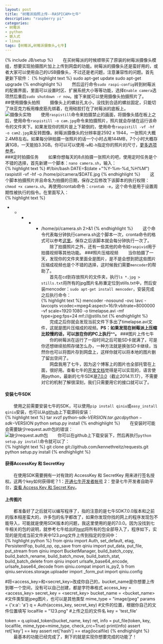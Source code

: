 ```yaml
---
layout: post
title: "树莓派拍照上传--RASPICAM+七牛"
description: "raspberry pi"
categories: 
- 树莓派
- python
- 嵌入式
- linux
tags: [树莓派,树莓派摄像头,七牛]
---
```

{% include JB/setup %}
　　在买树莓派的时候顺带买了原装的树莓派摄像头模组，想要实现拍摄图片加上上传到网盘的功能。树莓派的摄像头还是蛮好用的，或者大家可以使用自己的USB摄像头，不过还是老问题，注意兼容性的问题。首先更新下软件：
{% highlight text %}
sudo apt-get update
sudo apt-get upgrade
{% endhighlight %}
　　然后运行命令`sudo raspi-config`转到树莓派的配置界面，里面可以设置时区、扩展系统大小等等功能，选择`Enable camera`选项然后重启`sudo shutdown -r now`。接下来就可以使用摄像头拍摄照片了。  
##使用摄像头拍照
　　摄像头上的螺丝孔太小，没找到合适的螺丝固定，只能切了块亚克力板用橡皮筋先绑着，在用硅胶打在了树莓派的底板上。  
![摄像头实物](http://github-blog.qiniudn.com/2014-11-17-raspi-03-1.jpg-BlogPic)
　　使用`raspistill`命令来拍摄禁止的画面，将摄像头插在板上之后，使用命令`raspistill -o cam.jpg`命令来拍摄照片，照片就会存储在运行该命令的文件夹下。如果发现你的照片是上下颠倒的，使用命令`raspistill -vf -hf -o cam2.jpg`来反转图像。树莓派摄像头的分辨率是2592 x 1944，一张照片大概2.4MB左右。如果每分钟拍摄一张照片的话一个小时占用144MB，7个小时大概存满1GB，一天能拍3.3GB。你可以可以使用`-w`和`-h`指定你的照片的尺寸，[更多选项参考](http://dreamcolor.net/archives/raspicam-documentation.html)。  
###定时拍摄任务
　　如果你想每天的8点拍摄一张照片的吧，使用定时任务是个不错的选择，首先新建一个脚本：`nano camera.sh`，输入：  
{% highlight text %}
#!/bin/bash
DATE=$(date +"%Y-%m-%d_%H%M")
raspistill -vf -hf -o /home/pi/camera/$DATE.jpg
{% endhighlight %}
　　这个脚本拍摄照片并且命名为拍摄的日期，保存之后修改下该脚本的执行权限：`chmod +x camera.sh`。再使用crontab命令：`crontab -e`，这个命令是用于设置周期性被执行的指令。在里面写入：  
{% highlight text %}
* * * * * /home/pi/camera.sh 2>&1
{% endhighlight %}
　　这个命令代表每分钟执行camera.sh这个脚本一次，cronta命令的格式可以参考[这里](http://baike.baidu.com/view/1229061.htm)。保存之后该脚本就会每分钟执行一次了。  
　　除了拍摄照片之外，还有一些其他的命令如`raspivid`用于拍摄视频等其他功能。
###照片压缩视频
　　当你拍摄了一天，发现你的文件夹里面全是图片，是不是会想到把这些图片压缩成视频也是个不错的选择，这时候我们需要`mencoder`的帮助了。  
　　首先在cd到存放照片的文件夹，执行`ls *.jpg > stills.txt`将所有的jpg图片名称重定位到stills.txt中，然后安装mencoder：`sudo apt-get install mencoder`，安装完成之后执行命令：  
{% highlight text %}
mencoder -nosound -ovc lavc -lavcopts vcodec=mpeg4:aspect=16/9:vbitrate=8000000 -vf scale=1920:1080 -o timelapse.avi -mf type=jpeg:fps=24 mf://@stills.txt
{% endhighlight %}
　　完成之后你就会发现当前文件下多出了timelapse.avi文件，这就是图片压缩成的视频。**PS：如果发现在树莓派上压缩比较慢的话，可以放在你的PC上执行^^。**
###图片上传七牛
　　你的树莓派在运行了一段时间之后可能SD卡就满了，可是你还想继续拍照存储怎么办，一种方法就是换张SD卡继续，当然你也可以将图片存到网盘上，这样你就可以将本地的图片删了留出空间了。  
　　网盘我用了七牛，因为这个博客上的图片也全部托管在上面，很好用。查看七牛的[开发文档](http://developer.qiniu.com/)觉得是可以实现的，语言使用python，最新的七牛SDK是[7.0.0](https://github.com/qiniu/python-sdk/tags)（截止2014.11.17），不需要对它的机制了解很深刻，我们只需要用它的接口就可以了。  
#### 安装七牛SDK ####
　　使用之前需要安装七牛的SDK，可以使用`pip install qiniu`或`easy_install qiniu`安装，也可以从[github](https://github.com/qiniu/python-sdk/tags)上下载源码安装：  
{% highlight text %}
tar xvzf python-sdk-$VERSION.tar.gz
cd python-sdk-$VERSION
python setup.py install
{% endhighlight %}
　　在安装时可能会需要缺少request.auth包的错误：    
![缺少request.auth包](http://github-blog.qiniudn.com/2014-11-17-raspi-03-2.jpg-BlogPic)
　　你可以在github上下载安装下，然后再执行`python setup.py install`命令就可以了：  
{% highlight text %}
git clone git://github.com/kennethreitz/requests.git
python setup.py install
{% endhighlight %}
#### 获得AccessKey 和 SecretKey ####
　　在使用SDK需要拥有一对有效的 AccessKey 和 SecretKey 用来进行签名授权。这两个key如何获得呢？1：[开通七牛开发者帐号](https://portal.qiniu.com/signup) 2：登录七牛开发者自助平台，[查看 Access Key 和 Secret Key](https://portal.qiniu.com/setting/key)。  
#### 上传图片 ####
　　都准备好了之后就可以编写程序了，指的注意的是七牛SDK7.0.0版本和之前的版本相差蛮大的，许多包的名字都改了，如果你发现你找的网上的程序发现包不能导入，可能就是使用SDK版本的问题，我这里使用的是的7.0.0。因为没找到七牛相关的包的说明，就参考七牛给出的[test](https://github.com/qiniu/python-sdk)将所有的包全部导入了，程序如下，实现的是完成当前文件夹中123.png文件上传到指定的空间中：  
{% highlight python %}
from qiniu import Auth, set_default, etag, PersistentFop, build_op, op_save
from qiniu import put_data, put_file, put_stream
from qiniu import BucketManager, build_batch_copy, build_batch_rename, build_batch_move, build_batch_stat, build_batch_delete
from qiniu import urlsafe_base64_encode, urlsafe_base64_decode
from qiniu.compat import is_py2, b
from qiniu.services.storage.uploader import _form_put
import qiniu.config

#将<access_key>和<secret_key>改成你自己的，bucket_name是你想要上传到哪一个空间，没有可以自己创建，都是字符串格式
access_key = <access_key>
secret_key = <secret_key>
bucket_name = <bucket_name>
#文件类型是jpeg图片，也可以是其他类型
mime_type = "image/jpeg"
params = {'x:a': 'a'}
q = Auth(access_key, secret_key)
#文件的位置，根据你自己的文件位置填写
localfile = "123.png"
#上传之后的文件名
key = 'test_file'

token = q.upload_token(bucket_name, key)
ret, info = put_file(token, key, localfile, mime_type=mime_type, check_crc=True)
print(info)
assert ret['key'] == key
assert ret['hash'] == etag(localfile)
{% endhighlight %}
　　最基本的功能已经完成了，剩下的就是实现你想要完成的功能了！